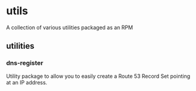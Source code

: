 # utils
A collection of various utilities packaged as an RPM

## utilities
### dns-register
Utility package to allow you to easily create a Route 53 Record Set pointing at
an IP address.
